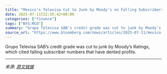 ```yaml
---
title: "Mexico’s Televisa Cut to Junk by Moody’s on Falling Subscribers"
date: 2025-07-11T22:55:42+08:00
categories: ["finance"]
tags: ["NYS:MCO"]
summary: "Grupo Televisa SAB’s credit grade was cut to junk by Moody’s Ratings, which cited falling subscriber numbers that have dented profits."
source_url: "https://www.bloomberg.com/news/articles/2025-07-11/mexico-s-televisa-cut-to-junk-by-moody-s-on-falling-subscribers"
---
```


Grupo Televisa SAB’s credit grade was cut to junk by Moody’s Ratings, which cited falling subscriber numbers that have dented profits.

---

*来源: [原文链接](https://www.bloomberg.com/news/articles/2025-07-11/mexico-s-televisa-cut-to-junk-by-moody-s-on-falling-subscribers)*
